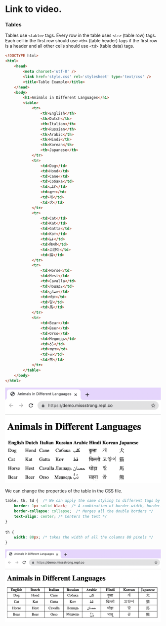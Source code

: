 # Link to video.

### Tables

Tables use `<table>` tags. Every row in the table uses `<tr>` (table row) tags. Each cell in the first row should use `<th>` (table header) tags if the first row is a header and all other cells should use `<td>` (table data) tags.

```html
<!DOCTYPE html>
<html>
    <head>
        <meta charset='utf-8' />
        <link href='style.css' rel='stylesheet' type='text/css' />
        <title>Table Example</title>
    </head>
    <body>
        <h1>Animals in Different Languages</h1>
        <table>
            <tr>
                <th>English</th>
                <th>Dutch</th> 
                <th>Italian</th> 
                <th>Russian</th> 
                <th>Arabic</th> 
                <th>Hindi</th>   
                <th>Korean</th> 
                <th>Japanese</th> 
            </tr>
            <tr>
                <td>Dog</td>
                <td>Hond</td>
                <td>Cane</td>
                <td>Собака</td>
                <td>كلب</td>
                <td>कुत्ता</td>
                <td>개</td>
                <td>犬</td>
            </tr>
            <tr>
                <td>Cat</td> 
                <td>Kat</td>
                <td>Gatta</td>
                <td>Кот</td>
                <td>قط</td>
                <td>बिल्ली</td>
                <td>고양이</td>
                <td>猫</td>
            </tr>
            <tr>
                <td>Horse</td> 
                <td>Hest</td>
                <td>Cavalla</td>
                <td>Лошадь</td>
                <td>حصان</td>
                <td>घोड़ा</td>
                <td>말</td>
                <td>馬</td>
            </tr>
            <tr>
                <td>Bear</td> 
                <td>Beer</td>
                <td>Orso</td>
                <td>Медведь</td>
                <td>دُبٌّ</td>
                <td>सहना</td>
                <td>곰</td>
                <td>熊</td>
            </tr>
        </table>
    </body>
</html>
```

![](../../Images/HTML_Tables___1.png)

We can change the properties of the table in the CSS file.

```css
table, th, td {  /* We can apply the same styling to different tags by combining them on one line and separating them by commas */
    border: 1px solid black;  /* A combination of border-width, border-style and border-color */
    border-collapse: collapse;  /* Merges all the double borders */
    text-align: center; /* Centers the text */
}

th {
    width: 80px; /* takes the width of all the columns 80 pixels */
}
```

![](../../Images/HTML_Tables___2.png)
